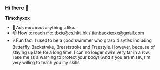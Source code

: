 ### Hi there 👋


**Timothyxxx**

- 💬 Ask me about anything u like.
- 📫 How to reach me: tbxie@cs.hku.hk / tianbaoxiexxx@gmail.com
- ⚡ Fun fact: I used to be a good swimmer who grasp 4 sytles including Butterfly, Backstroke, Breaststroke and Freestyle. However, because of staying up late for a long time, I can no longer swim very far in a row. Take me as a warning to protect your body! (And if you are in HK, I'm very willing to teach you my skills! 

